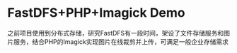 # FastDFS+PHP+Imagick Demo
之前项目使用到分布式存储，研究FastDFS有一段时间，架设了文件存储服务和图片服务，结合PHP的Imagick实现图片在线裁剪并上传，可满足一般企业存储需求
